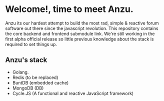 # Welcome!, time to meet Anzu. 

Anzu its our hardest attempt to build the most rad, simple & reactive forum software out there since the javascript revolution. This repository contains the core backend and frontend submodule link. We're still working in the first alpha official release so little previous knowledge about the stack is required to set things up. 

## Anzu's stack
- Golang.
- Redis (to be replaced)
- BuntDB (embedded cache)
- MongoDB (DB)
- Cycle.JS (A functional and reactive JavaScript framework)
